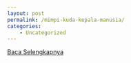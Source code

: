```yaml
---
layout: post
permalink: /mimpi-kuda-kepala-manusia/
categories:
    - Uncategorized
---
```


[Baca Selengkapnya](/10)